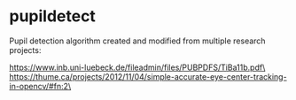 # pupildetect

Pupil detection algorithm created and modified from multiple research projects:

https://www.inb.uni-luebeck.de/fileadmin/files/PUBPDFS/TiBa11b.pdf\
https://thume.ca/projects/2012/11/04/simple-accurate-eye-center-tracking-in-opencv/#fn:2\
